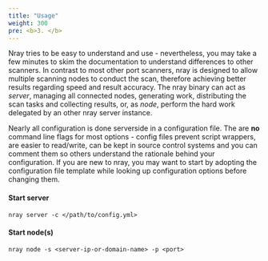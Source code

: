 ```yaml
---
title: "Usage"
weight: 300
pre: <b>3. </b>
---
```


Nray tries to be easy to understand and use - nevertheless, you may take a few minutes to skim the documentation to understand differences to other scanners.
In contrast to most other port scanners, nray is designed to allow multiple scanning nodes to conduct the scan, therefore achieving better results regarding speed and result accuracy. 
The nray binary can act as *server*, managing all connected nodes, generating work, distributing the scan tasks and collecting results, or, as *node*, perform the hard work delegated by an other nray server instance.

Nearly all configuration is done serverside in a configuration file. 
The are **no** command line flags for most options - config files prevent script wrappers, are easier to read/write, can be kept in source control systems and you can comment them so others understand the rationale behind your configuration. 
If you are new to nray, you may want to start by adopting the configuration file template while looking up configuration options before changing them.

#### Start server

~~~shell
nray server -c </path/to/config.yml>
~~~

#### Start node(s)

~~~shell
nray node -s <server-ip-or-domain-name> -p <port>
~~~